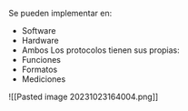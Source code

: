 Se pueden implementar en:
+ Software
+ Hardware
+ Ambos
Los protocolos tienen sus propias:
+ Funciones
+ Formatos
+ Mediciones

![[Pasted image 20231023164004.png]]

